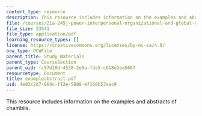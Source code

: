 ```yaml
---
content_type: resource
description: This resource includes information on the examples and abstracts of chamblis.
file: /courses/21a-245j-power-interpersonal-organizational-and-global-dimensions-fall-2005/4e83c2d7864cf12e5888ef160b53aac9_exampleabstract.pdf
file_size: 23541
file_type: application/pdf
learning_resource_types: []
license: https://creativecommons.org/licenses/by-nc-sa/4.0/
ocw_type: OCWFile
parent_title: Study Materials
parent_type: CourseSection
parent_uid: fc97d10d-4538-2e9a-fda5-c618e2ea5667
resourcetype: Document
title: exampleabstract.pdf
uid: 4e83c2d7-864c-f12e-5888-ef160b53aac9
---
```

This resource includes information on the examples and abstracts of chamblis.